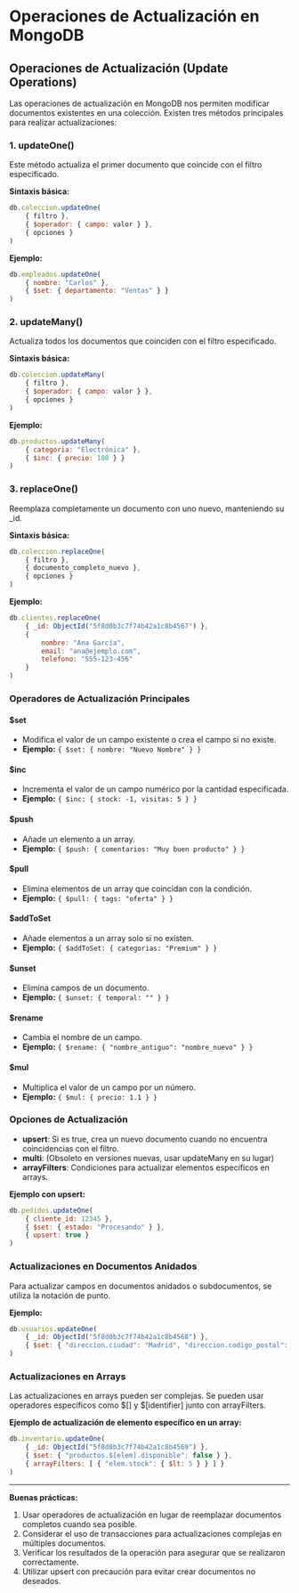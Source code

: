 # Operaciones de Actualización en MongoDB

## Operaciones de Actualización (Update Operations)

Las operaciones de actualización en MongoDB nos permiten modificar documentos existentes en una colección. Existen tres métodos principales para realizar actualizaciones:

### 1. updateOne()

Este método actualiza el primer documento que coincide con el filtro especificado.

**Sintaxis básica:**
```javascript
db.coleccion.updateOne(
    { filtro }, 
    { $operador: { campo: valor } },
    { opciones }
)
```

**Ejemplo:**
```javascript
db.empleados.updateOne(
    { nombre: "Carlos" },
    { $set: { departamento: "Ventas" } }
)
```

### 2. updateMany()

Actualiza todos los documentos que coinciden con el filtro especificado.

**Sintaxis básica:**
```javascript
db.coleccion.updateMany(
    { filtro }, 
    { $operador: { campo: valor } },
    { opciones }
)
```

**Ejemplo:**
```javascript
db.productos.updateMany(
    { categoria: "Electrónica" },
    { $inc: { precio: 100 } }
)
```

### 3. replaceOne()

Reemplaza completamente un documento con uno nuevo, manteniendo su _id.

**Sintaxis básica:**
```javascript
db.coleccion.replaceOne(
    { filtro },
    { documento_completo_nuevo },
    { opciones }
)
```

**Ejemplo:**
```javascript
db.clientes.replaceOne(
    { _id: ObjectId("5f8d0b3c7f74b42a1c8b4567") },
    {
        nombre: "Ana García",
        email: "ana@ejemplo.com",
        telefono: "555-123-456"
    }
)
```

### Operadores de Actualización Principales

#### $set
- Modifica el valor de un campo existente o crea el campo si no existe.
- **Ejemplo:** `{ $set: { nombre: "Nuevo Nombre" } }`

#### $inc
- Incrementa el valor de un campo numérico por la cantidad especificada.
- **Ejemplo:** `{ $inc: { stock: -1, visitas: 5 } }`

#### $push
- Añade un elemento a un array.
- **Ejemplo:** `{ $push: { comentarios: "Muy buen producto" } }`

#### $pull
- Elimina elementos de un array que coincidan con la condición.
- **Ejemplo:** `{ $pull: { tags: "oferta" } }`

#### $addToSet
- Añade elementos a un array solo si no existen.
- **Ejemplo:** `{ $addToSet: { categorias: "Premium" } }`

#### $unset
- Elimina campos de un documento.
- **Ejemplo:** `{ $unset: { temporal: "" } }`

#### $rename
- Cambia el nombre de un campo.
- **Ejemplo:** `{ $rename: { "nombre_antiguo": "nombre_nuevo" } }`

#### $mul
- Multiplica el valor de un campo por un número.
- **Ejemplo:** `{ $mul: { precio: 1.1 } }`

### Opciones de Actualización

- **upsert**: Si es true, crea un nuevo documento cuando no encuentra coincidencias con el filtro.
- **multi**: (Obsoleto en versiones nuevas, usar updateMany en su lugar) 
- **arrayFilters**: Condiciones para actualizar elementos específicos en arrays.

**Ejemplo con upsert:**
```javascript
db.pedidos.updateOne(
    { cliente_id: 12345 },
    { $set: { estado: "Procesando" } },
    { upsert: true }
)
```

### Actualizaciones en Documentos Anidados

Para actualizar campos en documentos anidados o subdocumentos, se utiliza la notación de punto.

**Ejemplo:**
```javascript
db.usuarios.updateOne(
    { _id: ObjectId("5f8d0b3c7f74b42a1c8b4568") },
    { $set: { "direccion.ciudad": "Madrid", "direccion.codigo_postal": "28001" } }
)
```

### Actualizaciones en Arrays

Las actualizaciones en arrays pueden ser complejas. Se pueden usar operadores específicos como $[] y $[identifier] junto con arrayFilters.

**Ejemplo de actualización de elemento específico en un array:**
```javascript
db.inventario.updateOne(
    { _id: ObjectId("5f8d0b3c7f74b42a1c8b4569") },
    { $set: { "productos.$[elem].disponible": false } },
    { arrayFilters: [ { "elem.stock": { $lt: 5 } } ] }
)
```

---

**Buenas prácticas:**
1. Usar operadores de actualización en lugar de reemplazar documentos completos cuando sea posible.
2. Considerar el uso de transacciones para actualizaciones complejas en múltiples documentos.
3. Verificar los resultados de la operación para asegurar que se realizaron correctamente.
4. Utilizar upsert con precaución para evitar crear documentos no deseados.
